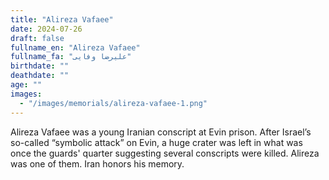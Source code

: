 ```yaml
---
title: "Alireza Vafaee"
date: 2024-07-26
draft: false
fullname_en: "Alireza Vafaee"
fullname_fa: "علیرضا وفایی"
birthdate: ""
deathdate: ""
age: ""
images:
  - "/images/memorials/alireza-vafaee-1.png"
---
```


Alireza Vafaee was a young Iranian conscript at Evin prison. After Israel’s so-called “symbolic attack” on Evin, a huge crater was left in what was once the guards' quarter suggesting several conscripts were killed. Alireza was one of them. Iran honors his memory.